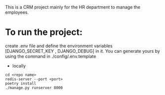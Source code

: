 This is a CRM project mainly for the HR department to manage the employees.

# To run the project:
create .env file and define the environment variables [DJANGO_SECRET_KEY , DJANGO_DEBUG] in it. You can generate yours by using the command in ./config/.env.template

- locally
```
cd <repo name>
redis-server --port <port>
poetry install
./manage.py runserver 8000
```
